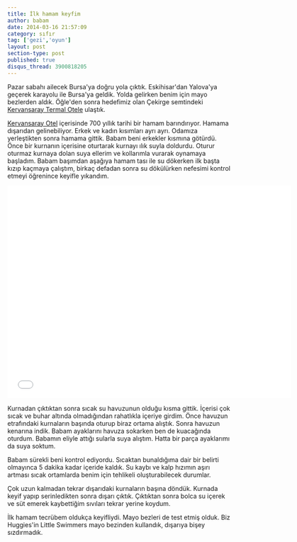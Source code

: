 ```yaml
---
title: İlk hamam keyfim
author: babam
date: 2014-03-16 21:57:09
category: sıfır
tag: ['gezi','oyun']
layout: post
section-type: post 
published: true
disqus_thread: 3900818205
---
```


Pazar sabahı ailecek Bursa'ya doğru yola çıktık. Eskihisar'dan Yalova'ya geçerek karayolu ile Bursa'ya geldik. Yolda gelirken benim için mayo bezlerden aldık. Öğle'den sonra hedefimiz olan Çekirge semtindeki <a href="http://www.booking.com/hotel/tr/kervansaray-termal.html?aid=383020" target="_blank">Kervansaray Termal Otele</a> ulaştık.

<a href="http://www.booking.com/hotel/tr/kervansaray-termal.html?aid=383020" target="_blank">Kervansaray Otel</a> içerisinde 700 yıllık tarihi bir hamam barındırıyor. Hamama dışarıdan gelinebiliyor. Erkek ve kadın kısımları ayrı ayrı. Odamıza yerleştikten sonra hamama gittik. Babam beni erkekler kısmına götürdü. Önce bir kurnanın içerisine oturtarak kurnayı ılık suyla doldurdu. Oturur oturmaz kurnaya dolan suya ellerim ve kollarımla vurarak oynamaya başladım. Babam başımdan aşağıya hamam tası ile su dökerken ilk başta kızıp kaçmaya çalıştım, birkaç defadan sonra su dökülürken nefesimi kontrol etmeyi öğrenince keyifle yıkandım.

<iframe src="//www.youtube.com/embed/V2NCc7aUzUk" width="640" height="480" frameborder="0" allowfullscreen="allowfullscreen"></iframe>

Kurnadan çıktıktan sonra sıcak su havuzunun olduğu kısma gittik. İçerisi çok sıcak ve buhar altında olmadığından rahatlıkla içeriye girdim. Önce havuzun etrafındaki kurnaların başında oturup biraz ortama alıştık. Sonra havuzun kenarına indik. Babam ayaklarını havuza sokarken ben de kuacağında oturdum. Babamın eliyle attığı sularla suya alıştım. Hatta bir parça ayaklarımı da suya soktum.

Babam sürekli beni kontrol ediyordu. Sıcaktan bunaldığıma dair bir belirti olmayınca 5 dakika kadar içeride kaldık. Su kaybı ve kalp hızımın aşırı artması sıcak ortamlarda benim için tehlikeli oluşturabilecek durumlar.

Çok uzun kalmadan tekrar dışarıdaki kurnaların başına döndük. Kurnada keyif yapıp serinledikten sonra dışarı çıktık. Çıktıktan sonra bolca su içerek ve süt emerek kaybettiğim sıvıları tekrar yerine koydum.

İlk hamam tecrübem oldukça keyifliydi. Mayo bezleri de test etmiş olduk. Biz Huggies'in Little Swimmers mayo bezinden kullandık, dışarıya bişey sızdırmadık.
